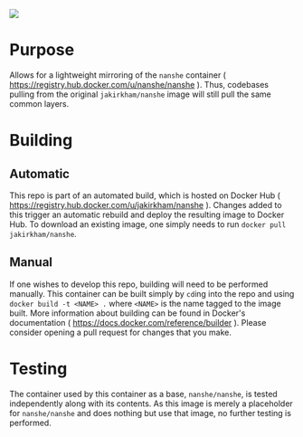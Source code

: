 [![](https://badge.imagelayers.io/jakirkham/nanshe:latest.svg)](https://imagelayers.io/?images=jakirkham/nanshe:latest 'Get your own badge on imagelayers.io')

# Purpose

Allows for a lightweight mirroring of the `nanshe` container ( <https://registry.hub.docker.com/u/nanshe/nanshe> ). Thus, codebases pulling from the original `jakirkham/nanshe` image will still pull the same common layers.

# Building

## Automatic

This repo is part of an automated build, which is hosted on Docker Hub ( <https://registry.hub.docker.com/u/jakirkham/nanshe> ). Changes added to this trigger an automatic rebuild and deploy the resulting image to Docker Hub. To download an existing image, one simply needs to run `docker pull jakirkham/nanshe`.

## Manual

If one wishes to develop this repo, building will need to be performed manually. This container can be built simply by `cd`ing into the repo and using `docker build -t <NAME> .` where `<NAME>` is the name tagged to the image built. More information about building can be found in Docker's documentation ( <https://docs.docker.com/reference/builder> ). Please consider opening a pull request for changes that you make.

# Testing

The container used by this container as a base, `nanshe/nanshe`, is tested independently along with its contents. As this image is merely a placeholder for `nanshe/nanshe` and does nothing but use that image, no further testing is performed.
